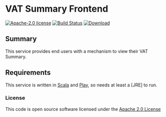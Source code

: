 # VAT Summary Frontend

[![Apache-2.0 license](http://img.shields.io/badge/license-Apache-brightgreen.svg)](http://www.apache.org/licenses/LICENSE-2.0.html)
[![Build Status](https://travis-ci.org/hmrc/vat-summary-frontend.svg)](https://travis-ci.org/hmrc/vat-summary-frontend)
[![Download](https://api.bintray.com/packages/hmrc/releases/vat-summary-frontend/images/download.svg)](https://bintray.com/hmrc/releases/vat-summary-frontend/_latestVersion)

## Summary

This service provides end users with a mechanism to view their VAT Summary.

## Requirements

This service is written in [Scala](http://www.scala-lang.org/) and [Play](http://playframework.com/), so needs at least a [JRE] to run.

### License

This code is open source software licensed under the [Apache 2.0 License]("http://www.apache.org/licenses/LICENSE-2.0.html")